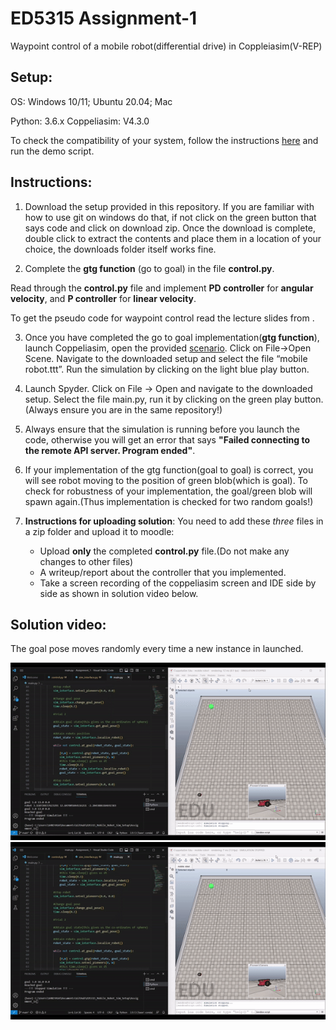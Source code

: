 # ED5315 Assignment-1
Waypoint control of a mobile robot(differential drive) in Coppleiasim(V-REP)

## Setup:
OS: Windows 10/11; Ubuntu 20.04; Mac


Python: 3.6.x
Coppeliasim: V4.3.0

To check the compatibility of your system, follow the instructions [here](https://github.com/BijoSebastian/ED5315_Mobile_Robot_Sim_Setup/tree/main/Demo) and run the demo script.

## Instructions:

  1. Download the setup provided in this repository. If you are familiar with how to use git on windows do that, if not click on the green button that says code and click on download zip. Once the download is complete, double click to extract the contents and place them in a location of your choice, the downloads folder itself works fine.

  2. Complete the **gtg function** (go to goal) in the file **control.py**.

  Read through the **control.py** file and implement **PD controller** for **angular velocity**, and **P controller** for **linear velocity**. 
  
  To get the pseudo code for waypoint control read the lecture slides from .

  3. Once you have completed the go to goal implementation(**gtg function**), launch Coppeliasim, open the provided [scenario](). Click on File->Open Scene. Navigate to the downloaded setup and select the file “mobile robot.ttt”. Run the simulation by clicking on the light blue play button.

  4. Launch Spyder. Click on File -> Open and navigate to the downloaded setup. Select the file main.py, run it by clicking on the green play button.(Always ensure you are in the same repository!) 

  5. Always ensure that the simulation is running before you launch the code, otherwise you will get an error that says **"Failed connecting to the remote API server. Program ended"**.

  6.	If your implementation of the gtg function(goal to goal) is correct, you will see robot moving to the position of green blob(which is goal). To check for robustness of your implementation, the goal/green blob will spawn again.(Thus implementation is checked for two random goals!)

7. **Instructions for uploading solution**:	You need to add these *three* files in a zip folder and upload it to moodle: 
    - Upload  **only** the completed **control.py** file.(Do not make any changes to other files)
    - A writeup/report about the controller that you implemented.
    - Take a screen recording of the coppeliasim screen and IDE side by side as shown in solution video below.

## Solution video:
The goal pose moves randomly every time a new instance in launched.

![Solution run 1](solution/Solution1.gif)
![Solution run 2](solution/Solution2.gif)
